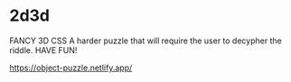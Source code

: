# 2d3d
FANCY 3D CSS
A harder puzzle that will require the user to decypher the riddle.
HAVE FUN!

https://object-puzzle.netlify.app/

